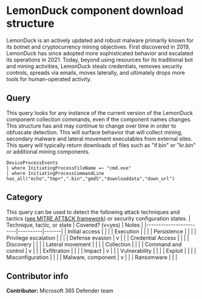 # LemonDuck component download structure
LemonDuck is an actively updated and robust malware primarily known for its botnet and cryptocurrency mining objectives. First discovered in 2019, LemonDuck has since adopted more sophisticated behavior and escalated its operations in 2021. Today, beyond using resources for its traditional bot and mining activities, LemonDuck steals credentials, removes security controls, spreads via emails, moves laterally, and ultimately drops more tools for human-operated activity.

## Query
This query looks for any instance of the current version of the LemonDuck component collection commands, even if the component names changes. This structure has and may continue to change over time in order to obfuscate detection. This will surface behavior that will collect mining, secondary malware and lateral movement executables from external sites. This query will typically return downloads of files such as "if.bin" or "kr.bin" or additional mining components.
```
DeviceProcessEvents
| where InitiatingProcessFileName =~ "cmd.exe"
| where InitiatingProcessCommandLine has_all("echo","tmp+",".bin","gmd5","downloaddata","down_url")
```

## Category

This query can be used to detect the following attack techniques and tactics ([see MITRE ATT&CK framework](https://attack.mitre.org/)) or security configuration states.
| Technique, tactic, or state | Covered? (v=yes) | Notes |
|------------------------|----------|-------|
| Initial access |   |  |
| Execution |   |  |
| Persistence |   |  |
| Privilege escalation |  |  |
| Defense evasion | v |  |
| Credential Access |  |  |
| Discovery |  |  |
| Lateral movement |   |  |
| Collection |  |  |
| Command and control | v  |  |
| Exfiltration |  |  |
| Impact | v |  |
| Vulnerability |   |  |
| Exploit |   |  |
| Misconfiguration |  |  |
| Malware, component | v |  |
| Ransomware |  |  |

## Contributor info

**Contributor:** Microsoft 365 Defender team
